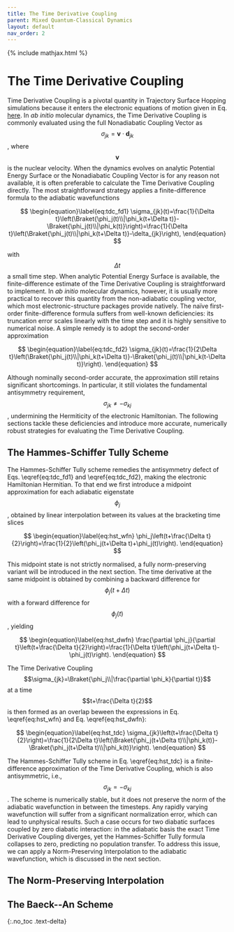 ```yaml
---
title: The Time Derivative Coupling
parent: Mixed Quantum-Classical Dynamics
layout: default
nav_order: 2
---
```

{% include mathjax.html %}

# The Time Derivative Coupling<!--\label{sec:time_derivative_coupling}-->

Time Derivative Coupling is a pivotal quantity in Trajectory Surface Hopping simulations because it enters the electronic equations of motion given in Eq. [here](trajectory_surface_hopping.html#mjx-eqn:eq:tsh_eom)<!--\eqref{eq:tsh_eom}-->. In *ab initio* molecular dynamics, the Time Derivative Coupling is commonly evaluated using the full Nonadiabatic Coupling Vector as $$\sigma_{jk}=\symbf{v}\cdot\symbf{d}_{jk}$$, where $$\symbf{v}$$ is the nuclear velocity. When the dynamics evolves on analytic Potential Energy Surface or the Nonadiabatic Coupling Vector is for any reason not available, it is often preferable to calculate the Time Derivative Coupling directly. The most straightforward strategy applies a finite-difference formula to the adiabatic wavefunctions

$$
\begin{equation}\label{eq:tdc_fd1}
\sigma_{jk}(t)=\frac{1}{\Delta t}\left(\Braket{\phi_j(t)\\|\phi_k(t+\Delta t)}-\Braket{\phi_j(t)\\|\phi_k(t)}\right)=\frac{1}{\Delta t}\left(\Braket{\phi_j(t)\\|\phi_k(t+\Delta t)}-\delta_{jk}\right),
\end{equation}
$$

with $$\Delta t$$ a small time step. When analytic Potential Energy Surface is available, the finite-difference estimate of the Time Derivative Coupling is straightforward to implement. In *ab initio* molecular dynamics, however, it is usually more practical to recover this quantity from the non-adiabatic coupling vector, which most electronic-structure packages provide natively. The naïve first-order finite-difference formula suffers from well-known deficiencies: its truncation error scales linearly with the time step and it is highly sensitive to numerical noise. A simple remedy is to adopt the second-order approximation

$$
\begin{equation}\label{eq:tdc_fd2}
\sigma_{jk}(t)=\frac{1}{2\Delta t}\left(\Braket{\phi_j(t)\\|\phi_k(t+\Delta t)}-\Braket{\phi_j(t)\\|\phi_k(t-\Delta t)}\right).
\end{equation}
$$

Although nominally second-order accurate, the approximation still retains significant shortcomings. In particular, it still violates the fundamental antisymmetry requirement, $$\sigma_{jk}\neq-\sigma_{kj}$$, undermining the Hermiticity of the electronic Hamiltonian. The following sections tackle these deficiencies and introduce more accurate, numerically robust strategies for evaluating the Time Derivative Coupling.

## The Hammes-Schiffer Tully Scheme<!--\label{sec:hammes_schiffer_tully}-->

The Hammes-Schiffer Tully scheme remedies the antisymmetry defect of Eqs. \eqref{eq:tdc_fd1} and \eqref{eq:tdc_fd2}, making the electronic Hamiltonian Hermitian. To that end we first introduce a midpoint approximation for each adiabatic eigenstate $$\phi_j$$, obtained by linear interpolation between its values at the bracketing time slices

$$
\begin{equation}\label{eq:hst_wfn}
\phi_j\left(t+\frac{\Delta t}{2}\right)=\frac{1}{2}\left(\phi_j(t+\Delta t)+\phi_j(t)\right).
\end{equation}
$$

This midpoint state is not strictly normalised, a fully norm-preserving variant will be introduced in the next section. The time derivative at the same midpoint is obtained by combining a backward difference for $$\phi_j(t+\Delta t)$$ with a forward difference for $$\phi_j(t)$$, yielding

$$
\begin{equation}\label{eq:hst_dwfn}
\frac{\partial \phi_j}{\partial t}\left(t+\frac{\Delta t}{2}\right)=\frac{1}{\Delta t}\left(\phi_j(t+\Delta t)-\phi_j(t)\right).
\end{equation}
$$

The Time Derivative Coupling $$\sigma_{jk}=\Braket{\phi_j\\|\frac{\partial \phi_k}{\partial t}}$$ at a time $$t+\frac{\Delta t}{2}$$ is then formed as an overlap beween the expressions in Eq. \eqref{eq:hst_wfn} and Eq. \eqref{eq:hst_dwfn}:

$$
\begin{equation}\label{eq:hst_tdc}
\sigma_{jk}\left(t+\frac{\Delta t}{2}\right)=\frac{1}{2\Delta t}\left(\Braket{\phi_j(t+\Delta t)\\|\phi_k(t)}-\Braket{\phi_j(t+\Delta t)\\|\phi_k(t)}\right).
\end{equation}
$$

The Hammes-Schiffer Tully scheme in Eq. \eqref{eq:hst_tdc} is a finite-difference approximation of the Time Derivative Coupling, which is also antisymmetric, i.e., $$\sigma_{jk}=-\sigma_{kj}$$. The scheme is numerically stable, but it does not preserve the norm of the adiabatic wavefunction in between the timesteps. Any rapidly varying wavefunction will suffer from a significant normalization error, which can lead to unphysical results. Such a case occurs for two diabatic surfaces coupled by zero diabatic interaction: in the adiabatic basis the exact Time Derivative Coupling diverges, yet the Hammes-Schiffer Tully formula collapses to zero, predicting no population transfer. To address this issue, we can apply a Norm-Preserving Interpolation to the adiabatic wavefunction, which is discussed in the next section.

## The Norm-Preserving Interpolation<!--\label{sec:norm_preserving_interpolation}-->

## The Baeck--An Scheme<!--\label{sec:baeck_an}-->

{:.no_toc .text-delta}
